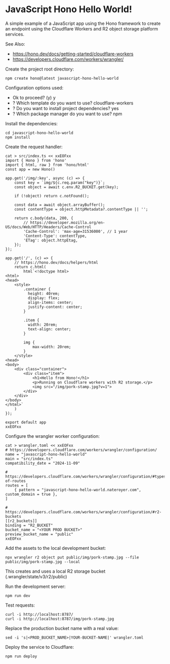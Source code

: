 # JavaScript Hono Hello World!

A simple example of a JavaScript app using the Hono framework to create an endpoint using the Cloudflare Workers and R2 object storage platform services.

See Also:

* https://hono.dev/docs/getting-started/cloudflare-workers
* https://developers.cloudflare.com/workers/wrangler/


Create the project root directory:

```shell
npm create hono@latest javascript-hono-hello-world
```

Configuration options used:

* Ok to proceed? (y) y
* ? Which template do you want to use? cloudflare-workers
* ? Do you want to install project dependencies? yes
* ? Which package manager do you want to use? npm

Install the dependencies:

```shell
cd javascript-hono-hello-world
npm install
```

Create the request handler:

```shell
cat > src/index.ts << xxEOFxx
import { Hono } from 'hono'
import { html, raw } from 'hono/html'
const app = new Hono()

app.get('/img/:key', async (c) => {
    const key = `img/${c.req.param("key")}`;
    const object = await c.env.R2_BUCKET.get(key);

    if (!object) return c.notFound();

    const data = await object.arrayBuffer();
    const contentType = object.httpMetadata?.contentType || '';

    return c.body(data, 200, {
        // https://developer.mozilla.org/en-US/docs/Web/HTTP/Headers/Cache-Control
        'Cache-Control': 'max-age=31536000', // 1 year
        'Content-Type': contentType,
        'ETag': object.httpEtag,
    });
});

app.get('/', (c) => {
    // https://hono.dev/docs/helpers/html
    return c.html(
        html`<!doctype html>
<html>
<head>
    <style>
        .container {
          height: 40rem;
          display: flex;
          align-items: center;
          justify-content: center;
        }

        .item {
          width: 20rem;
          text-align: center;
        }

        img {
            max-width: 20rem;
        }
    </style>
<head>
<body>
    <div class="container">
        <div class="item">
            <h1>Hello from Hono!</h1>
            <p>Running on Cloudflare workers with R2 storage.</p>
            <img src="/img/pork-stamp.jpg?v=1">
        </div>
    </div>
</body>
</html>`
    )
});

export default app
xxEOFxx
```

Configure the wrangler worker configuration:

```shell
cat > wrangler.toml << xxEOFxx
# https://developers.cloudflare.com/workers/wrangler/configuration/
name = "javascript-hono-hello-world"
main = "src/index.ts"
compatibility_date = "2024-11-09"

# https://developers.cloudflare.com/workers/wrangler/configuration/#types-of-routes
routes = [
    { pattern = "javascript-hono-hello-world.nateroyer.com", custom_domain = true },
]

# https://developers.cloudflare.com/workers/wrangler/configuration/#r2-buckets
[[r2_buckets]]
binding = "R2_BUCKET"
bucket_name = "<YOUR PROD BUCKET>"
preview_bucket_name = "public"
xxEOFxx
```

Add the assets to the local development bucket:

```shell
npx wrangler r2 object put public/img/pork-stamp.jpg --file public/img/pork-stamp.jpg --local
```

This creates and uses a local R2 storage bucket (.wrangler/state/v3/r2/public)

Run the development server:

```shell
npm run dev
```

Test requests:

```shell
curl -i http://localhost:8787/
curl -i http://localhost:8787/img/pork-stamp.jpg
```

Replace the production bucket name with a real value:

```shell
sed -i 's|<PROD_BUCKET_NAME>|YOUR-BUCKET-NAME|' wrangler.toml
```

Deploy the service to Cloudflare:

```shell
npm run deploy
```
